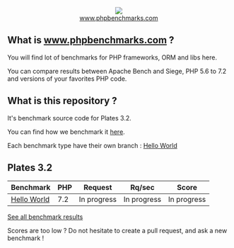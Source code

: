<p align="center">
  <img src="http://www.phpbenchmarks.com/images/logo_github.png">
  <br>
  <a href="http://www.phpbenchmarks.com" target="_blank">www.phpbenchmarks.com</a>
</p>

## What is www.phpbenchmarks.com ?

You will find lot of benchmarks for PHP frameworks, ORM and libs here.

You can compare results between Apache Bench and Siege, PHP 5.6 to 7.2 and versions of your favorites PHP code.

## What is this repository ?

It's benchmark source code for Plates 3.2.

You can find how we benchmark it [here](http://www.phpbenchmarks.com/en/benchmark-protocol.html).

Each benchmark type have their own branch :
[Hello World](https://github.com/phpbenchmarks/plates-3-2/tree/helloworld)

## Plates 3.2

Benchmark | PHP | Request | Rq/sec | Score
--------- | --- | ------- | ------ | -----
[Hello World](http://www.phpbenchmarks.com/en/benchmark/apache-bench/php-7.2/plates-3.2.html#benchmark-hello-world) | 7.2 | In progress | In progress | In progress

[See all benchmark results](http://www.phpbenchmarks.com/en/benchmark/plates-3.2.html)

Scores are too low ? Do not hesitate to create a pull request, and ask a new benchmark !
